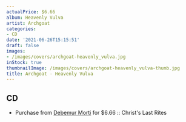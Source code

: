 ```yaml
---
actualPrice: $6.66
album: Heavenly Vulva
artist: Archgoat
categories:
- CD
date: '2021-06-26T15:15:51'
draft: false
images:
- /images/covers/archgoat-heavenly_vulva.jpg
inStock: true
thumbnailImage: /images/covers/archgoat-heavenly_vulva-thumb.jpg
title: Archgoat - Heavenly Vulva
---
```


## CD
* Purchase from [Debemur Morti](https://debemurmorti.aisamerch.com/item/74837) for $6.66 :: Christ's Last Rites
